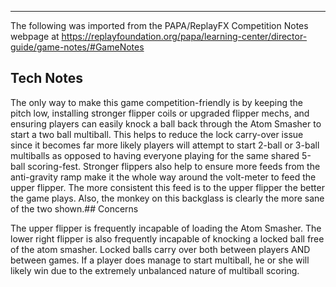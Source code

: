 ***
The following was imported from the PAPA/ReplayFX Competition Notes webpage at https://replayfoundation.org/papa/learning-center/director-guide/game-notes/#GameNotes

## Tech Notes
            
The only way to make this game competition-friendly is by keeping the pitch low, installing stronger flipper coils or upgraded flipper mechs, and ensuring players can easily knock a ball back through the Atom Smasher to start a two ball multiball. This helps to reduce the lock carry-over issue since it becomes far more likely players will attempt to start 2-ball or 3-ball multiballs as opposed to having everyone playing for the same shared 5-ball scoring-fest. Stronger flippers also help to ensure more feeds from the anti-gravity ramp make it the whole way around the volt-meter to feed the upper flipper. The more consistent this feed is to the upper flipper the better the game plays. Also, the monkey on this backglass is clearly the more sane of the two shown.## Concerns
            
The upper flipper is frequently incapable of loading the Atom Smasher. The lower right flipper is also frequently incapable of knocking a locked ball free of the atom smasher. Locked balls carry over both between players AND between games. If a player does manage to start multiball, he or she will likely win due to the extremely unbalanced nature of multiball scoring.